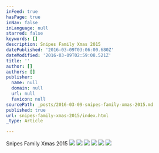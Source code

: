 ```yaml
---
inFeed: true
hasPage: true
inNav: false
inLanguage: null
starred: false
keywords: []
description: Snipes Family Xmas 2015
datePublished: '2016-03-09T03:06:00.680Z'
dateModified: '2016-03-09T02:59:08.521Z'
title: ''
author: []
authors: []
publisher:
  name: null
  domain: null
  url: null
  favicon: null
sourcePath: _posts/2016-03-09-snipes-family-xmas-2015.md
published: true
url: snipes-family-xmas-2015/index.html
_type: Article

---
```

Snipes Family Xmas 2015
![](https://the-grid-user-content.s3-us-west-2.amazonaws.com/6c7462a1-f934-4d81-8de0-c3a57a8eeaca.jpg)
![](https://the-grid-user-content.s3-us-west-2.amazonaws.com/6c792618-0185-47a9-9b7c-3bd4d6d515fd.jpg)
![](https://the-grid-user-content.s3-us-west-2.amazonaws.com/fdec5009-e21c-455b-911e-f409e04eec9b.jpg)
![](https://the-grid-user-content.s3-us-west-2.amazonaws.com/7f4dd833-4798-4ef2-8263-409595855c4b.jpg)
![](https://the-grid-user-content.s3-us-west-2.amazonaws.com/663aa2d2-b8d5-4180-95c2-d63194f673ba.jpg)
![](https://the-grid-user-content.s3-us-west-2.amazonaws.com/ce0c3128-8215-4b76-9ec8-66fe1e815c15.jpg)